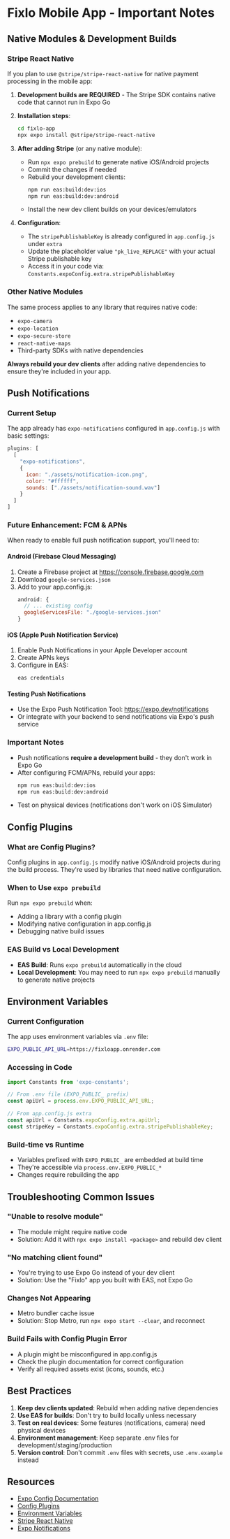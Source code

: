 # Fixlo Mobile App - Important Notes

## Native Modules & Development Builds

### Stripe React Native

If you plan to use `@stripe/stripe-react-native` for native payment processing in the mobile app:

1. **Development builds are REQUIRED** - The Stripe SDK contains native code that cannot run in Expo Go
2. **Installation steps**:
   ```bash
   cd fixlo-app
   npx expo install @stripe/stripe-react-native
   ```

3. **After adding Stripe** (or any native module):
   - Run `npx expo prebuild` to generate native iOS/Android projects
   - Commit the changes if needed
   - Rebuild your development clients:
     ```bash
     npm run eas:build:dev:ios
     npm run eas:build:dev:android
     ```
   - Install the new dev client builds on your devices/emulators

4. **Configuration**: 
   - The `stripePublishableKey` is already configured in `app.config.js` under `extra`
   - Update the placeholder value `"pk_live_REPLACE"` with your actual Stripe publishable key
   - Access it in your code via: `Constants.expoConfig.extra.stripePublishableKey`

### Other Native Modules

The same process applies to any library that requires native code:
- `expo-camera`
- `expo-location`
- `expo-secure-store`
- `react-native-maps`
- Third-party SDKs with native dependencies

**Always rebuild your dev clients** after adding native dependencies to ensure they're included in your app.

## Push Notifications

### Current Setup
The app already has `expo-notifications` configured in `app.config.js` with basic settings:
```javascript
plugins: [
  [
    "expo-notifications",
    {
      icon: "./assets/notification-icon.png",
      color: "#ffffff",
      sounds: ["./assets/notification-sound.wav"]
    }
  ]
]
```

### Future Enhancement: FCM & APNs

When ready to enable full push notification support, you'll need to:

#### Android (Firebase Cloud Messaging)
1. Create a Firebase project at https://console.firebase.google.com
2. Download `google-services.json`
3. Add to your app.config.js:
   ```javascript
   android: {
     // ... existing config
     googleServicesFile: "./google-services.json"
   }
   ```

#### iOS (Apple Push Notification Service)
1. Enable Push Notifications in your Apple Developer account
2. Create APNs keys
3. Configure in EAS:
   ```bash
   eas credentials
   ```

#### Testing Push Notifications
- Use the Expo Push Notification Tool: https://expo.dev/notifications
- Or integrate with your backend to send notifications via Expo's push service

### Important Notes
- Push notifications **require a development build** - they don't work in Expo Go
- After configuring FCM/APNs, rebuild your apps:
  ```bash
  npm run eas:build:dev:ios
  npm run eas:build:dev:android
  ```
- Test on physical devices (notifications don't work on iOS Simulator)

## Config Plugins

### What are Config Plugins?
Config plugins in `app.config.js` modify native iOS/Android projects during the build process. They're used by libraries that need native configuration.

### When to Use `expo prebuild`
Run `npx expo prebuild` when:
- Adding a library with a config plugin
- Modifying native configuration in app.config.js
- Debugging native build issues

### EAS Build vs Local Development
- **EAS Build**: Runs `expo prebuild` automatically in the cloud
- **Local Development**: You may need to run `npx expo prebuild` manually to generate native projects

## Environment Variables

### Current Configuration
The app uses environment variables via `.env` file:
```bash
EXPO_PUBLIC_API_URL=https://fixloapp.onrender.com
```

### Accessing in Code
```javascript
import Constants from 'expo-constants';

// From .env file (EXPO_PUBLIC_ prefix)
const apiUrl = process.env.EXPO_PUBLIC_API_URL;

// From app.config.js extra
const apiUrl = Constants.expoConfig.extra.apiUrl;
const stripeKey = Constants.expoConfig.extra.stripePublishableKey;
```

### Build-time vs Runtime
- Variables prefixed with `EXPO_PUBLIC_` are embedded at build time
- They're accessible via `process.env.EXPO_PUBLIC_*`
- Changes require rebuilding the app

## Troubleshooting Common Issues

### "Unable to resolve module"
- The module might require native code
- Solution: Add it with `npx expo install <package>` and rebuild dev client

### "No matching client found"
- You're trying to use Expo Go instead of your dev client
- Solution: Use the "Fixlo" app you built with EAS, not Expo Go

### Changes Not Appearing
- Metro bundler cache issue
- Solution: Stop Metro, run `npx expo start --clear`, and reconnect

### Build Fails with Config Plugin Error
- A plugin might be misconfigured in app.config.js
- Check the plugin documentation for correct configuration
- Verify all required assets exist (icons, sounds, etc.)

## Best Practices

1. **Keep dev clients updated**: Rebuild when adding native dependencies
2. **Use EAS for builds**: Don't try to build locally unless necessary
3. **Test on real devices**: Some features (notifications, camera) need physical devices
4. **Environment management**: Keep separate .env files for development/staging/production
5. **Version control**: Don't commit `.env` files with secrets, use `.env.example` instead

## Resources

- [Expo Config Documentation](https://docs.expo.dev/workflow/configuration/)
- [Config Plugins](https://docs.expo.dev/config-plugins/introduction/)
- [Environment Variables](https://docs.expo.dev/guides/environment-variables/)
- [Stripe React Native](https://docs.page/stripe/stripe-react-native)
- [Expo Notifications](https://docs.expo.dev/push-notifications/overview/)
